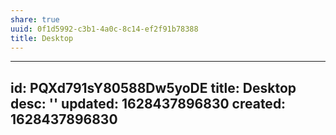 ```yaml
---
share: true
uuid: 0f1d5992-c3b1-4a0c-8c14-ef2f91b78388
title: Desktop
---
```

---
id: PQXd791sY80588Dw5yoDE
title: Desktop
desc: ''
updated: 1628437896830
created: 1628437896830
---

